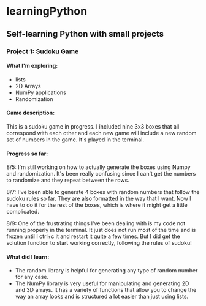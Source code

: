 # learningPython
## Self-learning Python with small projects

### Project 1: Sudoku Game

#### What I'm exploring:
* lists
* 2D Arrays
* NumPy applications
* Randomization

#### Game description: 
This is a sudoku game in progress. I included nine 3x3 boxes that all correspond with each other and each new game will include a new random set of numbers in the game. It's played in the terminal. 

#### Progress so far:
8/5: I'm still working on how to actually generate the boxes using Numpy and randomization. It's been really confusing since I can't get the numbers to randomize and they repeat between the rows. 

8/7: I've been able to generate 4 boxes with random numbers that follow the sudoku rules so far. They are also formatted in the way that I want. Now I have to do it for the rest of the boxes, which is where it might get a little complicated.

8/9: One of the frustrating things I've been dealing with is my code not running properly in the terminal. It just does not run most of the time and is frozen until I ctrl+c it and restart it quite a few times. But I did get the solution function to start working correctly, following the rules of sudoku!


#### What did I learn:
* The random library is helpful for generating any type of random number for any case.
* The NumPy library is very useful for manipulating and generating 2D and 3D arrays. It has a variety of functions that allow you to change the way an array looks and is structured a lot easier than just using lists. 
